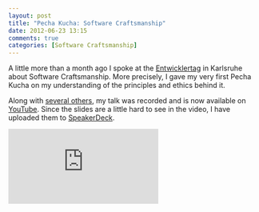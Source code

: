 ```yaml
---
layout: post
title: "Pecha Kucha: Software Craftsmanship"
date: 2012-06-23 13:15
comments: true
categories: [Software Craftsmanship]
---
```


A little more than a month ago I spoke at the [Entwicklertag](http://entwicklertag.de/) in Karlsruhe about Software Craftsmanship. More precisely, I gave my very first Pecha Kucha on my understanding of the principles and ethics behind it.

<!--more-->

Along with [several others](http://www.youtube.com/user/andrenaobjects), my talk was recorded and is now available on [YouTube](http://www.youtube.com/watch?v=oljTjizjKdM). Since the slides are a little hard to see in the video, I have uploaded them to [SpeakerDeck](https://speakerdeck.com/u/marcphilipp/p/pecha-kucha-software-craftsmanship).

<div class="row">
  <div class="col-md-6">
		<div class="embed-responsive embed-responsive-4by3">
		  <iframe src="http://www.youtube.com/embed/oljTjizjKdM?rel=0" frameborder="0" allowfullscreen></iframe>
		</div>
  </div>
  <div class="col-md-6">
		<script async class="speakerdeck-embed" data-id="4fe5a5d04252c80021027e97" data-ratio="1.3333333333333333" src="//speakerdeck.com/assets/embed.js"></script>
  </div>
</div>
